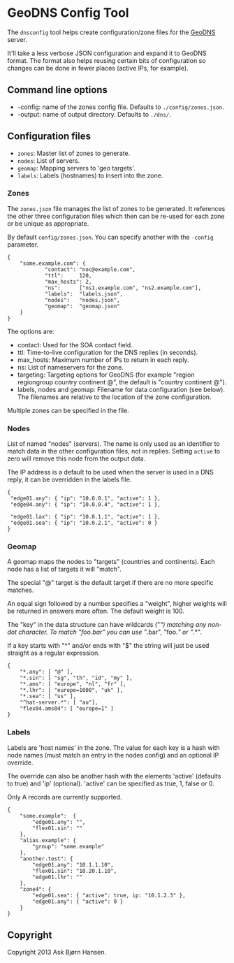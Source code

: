# GeoDNS Config Tool

The `dnsconfig` tool helps create configuration/zone files for the
[GeoDNS](http://geo.bitnames.com/) server.

It'll take a less verbose JSON configuration and expand it to GeoDNS
format. The format also helps reusing certain bits of configuration
so changes can be done in fewer places (active IPs, for example).

## Command line options

* -config: name of the zones config file. Defaults to `./config/zones.json`.
* -output: name of output directory. Defaults to `./dns/`.

## Configuration files

* `zones`: Master list of zones to generate.
* `nodes`: List of servers.
* `geomap`: Mapping servers to 'geo targets'.
* `labels`: Labels (hostnames) to insert into the zone.

### Zones

The `zones.json` file manages the list of zones to be generated. It references the
other three configuration files which then can be re-used for each zone or be
unique as appropriate.


By default `config/zones.json`. You can specify another with the `-config` parameter.

    {
        "some.example.com": {
                "contact": "noc@example.com",
                "ttl":     120,
                "max_hosts": 2,
                "ns":      ["ns1.example.com", "ns2.example.com"],
                "labels":  "labels.json",
                "nodes":   "nodes.json",
                "geomap":  "geomap.json"
        }
    }

The options are:

* contact: Used for the SOA contact field.
* ttl: Time-to-live configuration for the DNS replies (in seconds).
* max_hosts: Maximum number of IPs to return in each reply.
* ns: List of nameservers for the zone.
* targeting: Targeting options for GeoDNS (for example "region regiongroup country continent @", the default is "country continent @").
* labels, nodes and geomap: Filename for data configuration (see below). The filenames are relative to the location of the zone configuration.

Multiple zones can be specified in the file.

### Nodes

List of named "nodes" (servers). The name is only used as an identifier to
match data in the other configuration files, not in replies. Setting `active`
to zero will remove this node from the output data.

The IP address is a default to be used when the server is used in a DNS reply,
it can be overridden in the labels file.

    {
     "edge01.any": { "ip": "10.0.0.1", "active": 1 },
     "edge04.any": { "ip": "10.0.0.4", "active": 1 },

     "edge01.lax": { "ip": "10.0.1.1", "active": 1 },
     "edge01.sea": { "ip": "10.0.2.1", "active": 0 }
    }

### Geomap

A geomap maps the nodes to "targets" (countries and continents). Each node has
a list of targets it will "match".

The special "@" target is the default target if there are no more specific
matches.

An equal sign followed by a number specifies a "weight", higher weights will be
returned in answers more often. The default weight is 100.

The "key" in the data structure can have wildcards ("*") matching any non-dot
character. To match "foo.bar" you can use "*.bar", "foo.*" or "*.*".

If a key starts with "^" and/or ends with "$" the string will just be used
straight as a regular expression.

    {
        "*.any": [ "@" ],
        "*.sin": [ "sg", "th", "id", "my" ],
        "*.ams": [ "europe", "nl", "fr" ],
        "*.lhr": [ "europe=1000", "uk" ],
        "*.sea": [ "us" ],
        "^hat-server.*": [ "au"],
        "flex04.ams04": [ "europe=1" ]
    }

### Labels

Labels are 'host names' in the zone. The value for each key is a hash with node
names (must match an entry in the nodes config) and an optional IP override.

The override can also be another hash with the elements 'active' (defaults to true)
and 'ip' (optional). 'active' can be specified as true, 1, false or 0.

Only A records are currently supported.

    {
        "some.example":  {
            "edge01.any": "",
            "flex01.sin": ""
        },
        "alias.example": {
            "group": "some.example"
        },
        "another.test": {
            "edge01.any": "10.1.1.10",
            "flex01.sin": "10.20.1.10",
            "edge01.lhr": ""
        },
        "zone4": {
            "edge01.sea": { "active": true, ip: "10.1.2.3" },
            "edge01.any": { "active": 0 }
        }
    }

## Copyright

Copyright 2013 Ask Bjørn Hansen.
